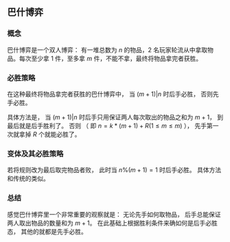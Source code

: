 ## 巴什博弈

### 概念

巴什博弈是一个双人博弈： 有一堆总数为 $n$ 的物品，2 名玩家轮流从中拿取物品。每次至少拿 1 件，至多拿 $m$ 件，不能不拿，最终将物品拿完者获胜。

### 必胜策略

在这种最终将物品拿完者获胜的巴什博弈中， 当 $(m + 1) | n$ 时后手必胜， 否则先手必胜。

具体方法是， 当 $(m + 1) | n$ 时后手只用保证两人每次取出的物品之和为 $m + 1$， 到最后就是后手胜利了。 否则 （ 即 $n = k * (m + 1) + R (1 \leq m \leq m)$ ）， 先手第一次就拿掉 $R$ 个就能必胜了。

### 变体及其必胜策略

若将规则改为最后取完物品者败， 此时当 $n \% (m + 1) = 1$ 时后手必胜。 具体方法和传统的类似。

### 总结

感觉巴什博弈里一个非常重要的观察就是： 无论先手如何取物品， 后手总能保证两人取出物品的数量和为 $m + 1$。 在此基础上根据胜利条件来确如何是后手必胜态， 其他的就都是先手必胜。